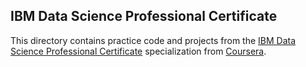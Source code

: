 ## IBM Data Science Professional Certificate

This directory contains practice code and projects from the [IBM Data Science Professional Certificate](https://www.coursera.org/professional-certificates/ibm-data-science?)  specialization from [Coursera](coursera.org). 


